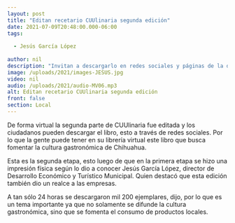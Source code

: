 ```yaml
---
layout: post
title: "Editan recetario CUUlinaria segunda edición"
date: 2021-07-09T20:48:00.000-06:00
tags:
  
  - Jesús García López
  
author: nil
description: "Invitan a descargarlo en redes sociales y páginas de la dependencia municipal."
image: /uploads/2021/images-JESUS.jpg
video: nil
audio: /uploads/2021/audio-MV06.mp3
alt: Editan recetario CUUlinaria segunda edición
front: false
section: Local
---
```


De forma virtual la segunda parte de CUUlinaria fue editada y los ciudadanos pueden descargar el libro, esto a través de redes sociales. Por lo que la gente puede tener en su librería virtual este libro que busca fomentar la cultura gastronómica de Chihuahua.

Esta es la segunda etapa, esto luego de que en la primera etapa se hizo una impresión física según lo dio a conocer Jesús García López, director de Desarrollo Económico y Turístico Municipal. Quien destacó que esta edición también dio un realce a las empresas.

A tan sólo 24 horas se descargaron mil 200 ejemplares, dijo, por lo que es un tema importante ya que no solamente se difunde la cultura gastronómica, sino que se fomenta el consumo de productos locales.
